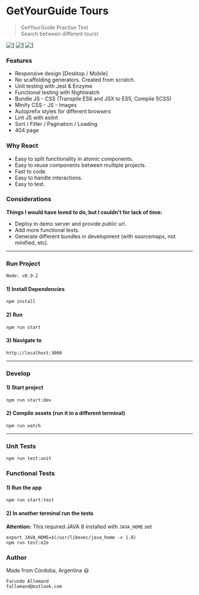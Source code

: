 # GetYourGuide Tours

> GetYourGuide Practise Test  
> Search between different tours!

[![1](https://user-images.githubusercontent.com/16105726/46907145-93a92000-cee4-11e8-9713-99fc90a045eb.png)](https://user-images.githubusercontent.com/16105726/46907158-b1768500-cee4-11e8-8d18-75fba5cca638.png) 
[![1](https://user-images.githubusercontent.com/16105726/46907143-93108980-cee4-11e8-9a71-96bfedfd882e.png)](https://user-images.githubusercontent.com/16105726/46907156-b1768500-cee4-11e8-8df4-e0faf7553da5.png) 
[![1](https://user-images.githubusercontent.com/16105726/46907144-93a92000-cee4-11e8-8f8d-6047206964be.png)](https://user-images.githubusercontent.com/16105726/46907157-b1768500-cee4-11e8-9b76-da2545a0e61b.png)  

### Features
- Responsive design [Desktop / Mobile]
- No scaffolding generators. Created from scratch.
- Unit testing with Jest & Enzyme
- Functional testing with Nightwatch
- Bundle JS - CSS (Transpile ES6 and JSX to ES5, Compile SCSS)
- Minify CSS - JS - Images
- Autoprefix styles for different browsers
- Lint JS with eslint
- Sort / Filter / Pagination / Loading
- 404 page

### Why React
- Easy to split functionality in atomic components.
- Easy to reuse components between multiple projects.
- Fast to code.
- Easy to handle interactions.
- Easy to test.

### Considerations
**Things I would have loved to do, but I couldn't for lack of time:**  
- Deploy in demo server and provide public url. 
- Add more functional tests.
- Generate different bundles in development (with sourcemaps, not minified, etc).

---
### Run Project
`Node: v8.9.2`  
#### 1) Install Dependencies
```
npm install
```
#### 2) Run
```
npm run start
```
#### 3) Navigate to
```
http://localhost:3000
```
---

### Develop
#### 1) Start project
```
npm run start:dev
```
#### 2) Compile assets (run it in a different terminal)
```
npm run watch
```

---

### Unit Tests
```
npm run test:unit
```

### Functional Tests
#### 1) Run the app
```
npm run start:test
```
#### 2) In another terminal run the tests
**Attention:** This required JAVA 8 installed with `JAVA_HOME` set
```
export JAVA_HOME=$(/usr/libexec/java_home -v 1.8)
npm run test:e2e
```


### Author
Made from Córdoba, Argentina :smiley:  
```
Facundo Allemand  
fallemand@outlook.com
``` 
